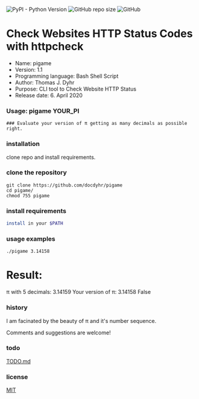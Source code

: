 ![PyPI - Python Version](https://img.shields.io/pypi/pyversions/requests) ![GitHub repo size](https://img.shields.io/github/repo-size/docdyhr/httpcheck) ![GitHub](https://img.shields.io/github/license/docdyhr/httpcheck)

# Check Websites HTTP Status Codes with httpcheck
* Name: pigame
* Version: 1.1
* Programming language: Bash Shell Script
* Author: Thomas J. Dyhr
* Purpose: CLI tool to Check Website HTTP Status
* Release date: 6. April 2020
### Usage:  pigame YOUR_PI
    ### Evaluate your version of π getting as many decimals as possible right.

### installation
clone repo and install requirements.
### clone the repository
```shell
git clone https://github.com/docdyhr/pigame
cd pigame/
chmod 755 pigame
```
### install requirements
```Bash Shell
install in your $PATH
```


### usage examples
```shell
./pigame 3.14158
```
# Result:
π with 5 decimals:  3.14159
Your version of π:  3.14158
False



### history
I am facinated by the beauty of π and it's number sequence.

Comments and suggestions are welcome!

### todo
[TODO.md](https://github.com/docdyhr/pigame/blob/master/TODO.md)
### license
[MIT](https://github.com/docdyhr/pigame/blob/master/LICENSE)

